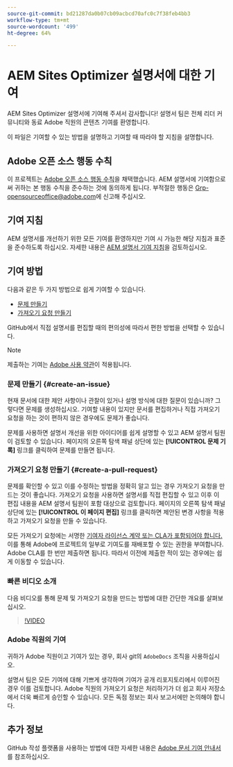 ```yaml
---
source-git-commit: bd21287da0b07cb09acbcd70afc0c7f38feb4bb3
workflow-type: tm+mt
source-wordcount: '499'
ht-degree: 64%

---
```

# AEM Sites Optimizer 설명서에 대한 기여

AEM Sites Optimizer 설명서에 기여해 주셔서 감사합니다! 설명서 팀은 전체 리더 커뮤니티와 동료 Adobe 직원의 콘텐츠 기여를 환영합니다.

이 파일은 기여할 수 있는 방법을 설명하고 기여할 때 따라야 할 지침을 설명합니다.

## Adobe 오픈 소스 행동 수칙

이 프로젝트는 [Adobe 오픈 소스 행동 수칙](code-of-conduct.md)을 채택했습니다. AEM 설명서에 기여함으로써 귀하는 본 행동 수칙을 준수하는 것에 동의하게 됩니다. 부적절한 행동은 [Grp-opensourceoffice@adobe.com](mailto:Grp-opensourceoffice@adobe.com)에 신고해 주십시오.

## 기여 지침

AEM 설명서를 개선하기 위한 모든 기여를 환영하지만 기여 시 가능한 해당 지침과 표준을 준수하도록 하십시오. 자세한 내용은 [AEM 설명서 기여 지침](guidelines.md)을 검토하십시오.

## 기여 방법

다음과 같은 두 가지 방법으로 쉽게 기여할 수 있습니다.

* [문제 만들기](#create-an-issue)
* [가져오기 요청 만들기](#create-a-pull-request)

GitHub에서 직접 설명서를 편집할 때의 편의성에 따라서 편한 방법을 선택할 수 있습니다.

>[!NOTE]
>
>제출하는 기여는 [Adobe 사용 약관](https://www.adobe.com/kr/legal/terms.html)이 적용됩니다.

### 문제 만들기 {#create-an-issue}

현재 문서에 대한 제안 사항이나 관찰이 있거나 설명 방식에 대한 질문이 있습니까? 그렇다면 문제를 생성하십시오. 기여할 내용이 있지만 문서를 편집하거나 직접 가져오기 요청을 하는 것이 편하지 않은 경우에도 문제가 좋습니다.

문제를 사용하면 설명서 개선을 위한 아이디어를 쉽게 설명할 수 있고 AEM 설명서 팀원이 검토할 수 있습니다. 페이지의 오른쪽 탐색 패널 상단에 있는 **[!UICONTROL 문제 기록]** 링크를 클릭하여 문제를 만들면 됩니다.

### 가져오기 요청 만들기 {#create-a-pull-request}

문제를 확인할 수 있고 이를 수정하는 방법을 정확히 알고 있는 경우 가져오기 요청을 만드는 것이 좋습니다. 가져오기 요청을 사용하면 설명서를 직접 편집할 수 있고 이후 이 편집 내용을 AEM 설명서 팀원이 포함 대상으로 검토합니다. 페이지의 오른쪽 탐색 패널 상단에 있는 **[!UICONTROL 이 페이지 편집]** 링크를 클릭하면 제안된 변경 사항을 적용하고 가져오기 요청을 만들 수 있습니다.

모든 가져오기 요청에는 서명한 [기여자 라이선스 계약 또는 CLA가 포함되어야 합니다.](https://opensource.adobe.com/cla.html)  이를 통해 Adobe에 프로젝트의 일부로 기여도를 재배포할 수 있는 권한을 부여합니다. Adobe CLA를 한 번만 제출하면 됩니다. 따라서 이전에 제출한 적이 있는 경우에는 쉽게 이동할 수 있습니다.

### 빠른 비디오 소개

다음 비디오를 통해 문제 및 가져오기 요청을 만드는 방법에 대한 간단한 개요를 살펴보십시오.

>[!VIDEO](https://video.tv.adobe.com/v/27069)

### Adobe 직원의 기여

귀하가 Adobe 직원이고 기여가 있는 경우, 회사 git의 `AdobeDocs` 조직을 사용하십시오.

설명서 팀은 모든 기여에 대해 기쁘게 생각하며 기여가 공개 리포지토리에서 이루어진 경우 이를 검토합니다. Adobe 직원의 가져오기 요청은 처리하기가 더 쉽고 회사 저장소에서 더욱 빠르게 승인할 수 있습니다. 모든 독점 정보는 회사 보고서에만 논의해야 합니다.

## 추가 정보

GitHub 작성 플랫폼을 사용하는 방법에 대한 자세한 내용은 [Adobe 문서 기여 안내서](https://experienceleague.adobe.com/docs/contributor/contributor-guide/introduction.html?lang=ko-KR)를 참조하십시오.
